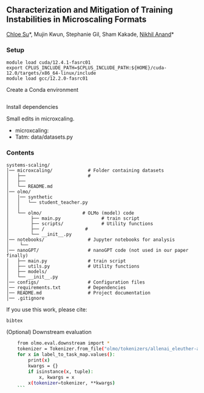 ## Characterization and Mitigation of Training Instabilities in Microscaling Formats

[Chloe Su](https://x.com/Huangyu58589918)*, Mujin Kwun, Stephanie Gil, Sham Kakade, [Nikhil Anand](https://x.com/nikhil_anand91)\*

### Setup
```
module load cuda/12.4.1-fasrc01
export CPLUS_INCLUDE_PATH=$CPLUS_INCLUDE_PATH:${HOME}/cuda-12.0/targets/x86_64-linux/include
module load gcc/12.2.0-fasrc01
```
Create a Conda environment
```

```
Install dependencies


Small edits in microxcaling. 
* microxcaling: 
* Tatm: data/datasets.py


### Contents
```
systems-scaling/
│── microxcaling/             # Folder containing datasets
│   ├──                       # 
│   ├──                       
│   └── README.md                
│── olmo/                  
│   │── synthetic
│   │   └── student_teacher.py
│   │
│   └── olmo/               # OLMo (model) code
│        ├── main.py               # train script
│        ├── scripts/              # Utility functions
│        ├── /               # 
│        └── __init__.py           
│── notebooks/                # Jupyter notebooks for analysis
│    └──
│── nanoGPT/                  # nanoGPT code (not used in our paper finally)
│   ├── main.py               # train script
│   ├── utils.py              # Utility functions
│   ├── models/               
│   └── __init__.py        
│── configs/                  # Configuration files
│── requirements.txt          # Dependencies
│── README.md                 # Project documentation
│── .gitignore            
```



If you use this work, please cite:
```
bibtex
```

(Optional) Downstream evaluation
```bash
    from olmo.eval.downstream import *
    tokenizer = Tokenizer.from_file("olmo/tokenizers/allenai_eleuther-ai-gpt-neox-20b-pii-special.json")
    for x in label_to_task_map.values():
        print(x)
        kwargs = {}
        if isinstance(x, tuple):
            x, kwargs = x
        x(tokenizer=tokenizer, **kwargs)
    ```

